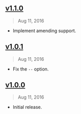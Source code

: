 ## [v1.1.0]
> Aug 11, 2016

- Implement amending support.

[v1.1.0]: https://github.com/rstacruz/rminimist/compare/v1.0.1...v1.1.0

## [v1.0.1]
> Aug 11, 2016

- Fix the `--` option.

[v1.0.1]: https://github.com/rstacruz/rminimist/compare/v1.0.0...v1.0.1

## [v1.0.0]
> Aug 11, 2016

- Initial release.

[v1.0.0]: https://github.com/rstacruz/rminimist/tree/v1.0.0

